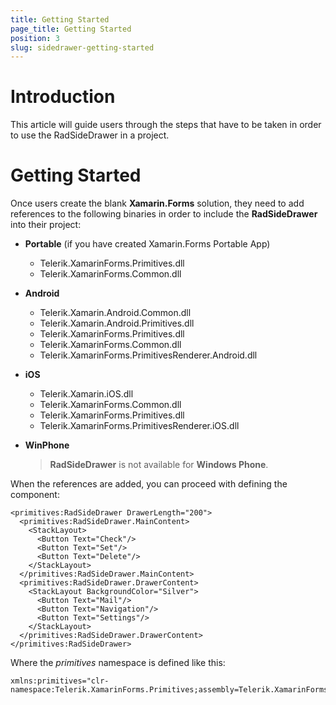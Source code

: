 ```yaml
---
title: Getting Started
page_title: Getting Started
position: 3
slug: sidedrawer-getting-started
---
```

# Introduction

This article will guide users through the steps that have to be taken in order to use the RadSideDrawer in a project.

# Getting Started

Once users create the blank **Xamarin.Forms** solution, they need to add references to the following binaries in order to include the **RadSideDrawer** into their project:

* **Portable** (if you have created Xamarin.Forms Portable App)
	- Telerik.XamarinForms.Primitives.dll
	- Telerik.XamarinForms.Common.dll
* **Android**
	- Telerik.Xamarin.Android.Common.dll
	- Telerik.Xamarin.Android.Primitives.dll
	- Telerik.XamarinForms.Primitives.dll
	- Telerik.XamarinForms.Common.dll
	- Telerik.XamarinForms.PrimitivesRenderer.Android.dll
* **iOS**
	- Telerik.Xamarin.iOS.dll
	- Telerik.XamarinForms.Common.dll
	- Telerik.XamarinForms.Primitives.dll
	- Telerik.XamarinForms.PrimitivesRenderer.iOS.dll
* **WinPhone**

	> **RadSideDrawer** is not available for **Windows Phone**.

When the references are added, you can proceed with defining the component:

	<primitives:RadSideDrawer DrawerLength="200">
	  <primitives:RadSideDrawer.MainContent>
	    <StackLayout>
	      <Button Text="Check"/>
	      <Button Text="Set"/>
	      <Button Text="Delete"/>
	    </StackLayout>
	  </primitives:RadSideDrawer.MainContent>
	  <primitives:RadSideDrawer.DrawerContent>
	    <StackLayout BackgroundColor="Silver">
	      <Button Text="Mail"/>
	      <Button Text="Navigation"/>
	      <Button Text="Settings"/>
	    </StackLayout>
	  </primitives:RadSideDrawer.DrawerContent>
	</primitives:RadSideDrawer>

Where the *primitives* namespace is defined like this:

	xmlns:primitives="clr-namespace:Telerik.XamarinForms.Primitives;assembly=Telerik.XamarinForms.Primitives"